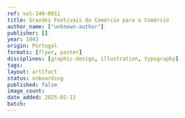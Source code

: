 ```yaml
---
ref: sol-140-0011
title: Grandes Festivais do Comércio para o Comércio
author_name: ["unknown-author"]
publisher: []
year: 1943
origin: Portugal
formats: [flyer, poster]
disciplines: [graphic-design, illustration, typography]
tags:
layout: artifact
status: onboarding
published: false
image_count:
date_added: 2025-01-12
batch:
---
```

